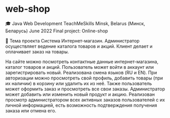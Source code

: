 # web-shop
🎓 Java Web Development
TeachMeSkills
Minsk, Belarus (Минск, Беларусь)
June  2022
Final project: Online-shop

🛒 Тема проекта
Система Интернет-магазин. Администратор осуществляет ведение каталога товаров и акций. Клиент делает и оплачивает заказ на товары.

На сайте можно посмотреть контактные данные интернет-магазина, каталог товаров и акций. Пользователь может войти в аккаунт или зарегистрировать новый. Реализована смена языков (RU и EN).
При авторизации можно просмотреть свой профиль, добавить товары (при их наличии) в корзину или удалить их из неё. Также пользователь может оформить заказ и просмотреть все свои заказы.
Администратор может добавить или изменить новый продукт и акцию. Реализован просмотр администратором всех активных заказов пользователей с их личной информацией, есть возможность подтверждения получения заказа или отмена его.
